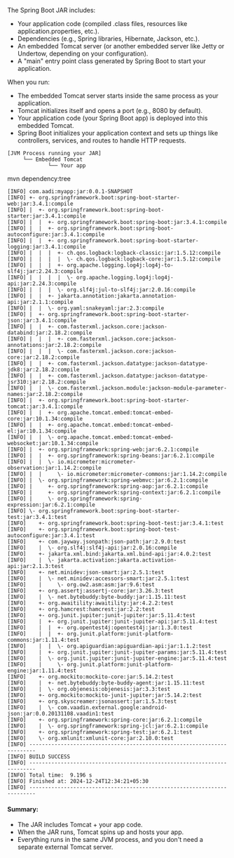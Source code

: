 The Spring Boot JAR includes:
- Your application code (compiled .class files, resources like application.properties, etc.).
- Dependencies (e.g., Spring libraries, Hibernate, Jackson, etc.).
- An embedded Tomcat server (or another embedded server like Jetty or Undertow, depending on your configuration).
- A "main" entry point class generated by Spring Boot to start your application.


When you run:
- The embedded Tomcat server starts inside the same process as your application.
- Tomcat initializes itself and opens a port (e.g., 8080 by default).
- Your application code (your Spring Boot app) is deployed into this embedded Tomcat.
- Spring Boot initializes your application context and sets up things like controllers, services, and routes to handle HTTP requests.

```
[JVM Process running your JAR]
     └── Embedded Tomcat
             └── Your app

```

mvn dependency:tree

```
[INFO] com.aadi:myapp:jar:0.0.1-SNAPSHOT
[INFO] +- org.springframework.boot:spring-boot-starter-web:jar:3.4.1:compile
[INFO] |  +- org.springframework.boot:spring-boot-starter:jar:3.4.1:compile
[INFO] |  |  +- org.springframework.boot:spring-boot:jar:3.4.1:compile
[INFO] |  |  +- org.springframework.boot:spring-boot-autoconfigure:jar:3.4.1:compile
[INFO] |  |  +- org.springframework.boot:spring-boot-starter-logging:jar:3.4.1:compile
[INFO] |  |  |  +- ch.qos.logback:logback-classic:jar:1.5.12:compile
[INFO] |  |  |  |  \- ch.qos.logback:logback-core:jar:1.5.12:compile
[INFO] |  |  |  +- org.apache.logging.log4j:log4j-to-slf4j:jar:2.24.3:compile
[INFO] |  |  |  |  \- org.apache.logging.log4j:log4j-api:jar:2.24.3:compile
[INFO] |  |  |  \- org.slf4j:jul-to-slf4j:jar:2.0.16:compile
[INFO] |  |  +- jakarta.annotation:jakarta.annotation-api:jar:2.1.1:compile
[INFO] |  |  \- org.yaml:snakeyaml:jar:2.3:compile
[INFO] |  +- org.springframework.boot:spring-boot-starter-json:jar:3.4.1:compile
[INFO] |  |  +- com.fasterxml.jackson.core:jackson-databind:jar:2.18.2:compile
[INFO] |  |  |  +- com.fasterxml.jackson.core:jackson-annotations:jar:2.18.2:compile
[INFO] |  |  |  \- com.fasterxml.jackson.core:jackson-core:jar:2.18.2:compile
[INFO] |  |  +- com.fasterxml.jackson.datatype:jackson-datatype-jdk8:jar:2.18.2:compile
[INFO] |  |  +- com.fasterxml.jackson.datatype:jackson-datatype-jsr310:jar:2.18.2:compile
[INFO] |  |  \- com.fasterxml.jackson.module:jackson-module-parameter-names:jar:2.18.2:compile
[INFO] |  +- org.springframework.boot:spring-boot-starter-tomcat:jar:3.4.1:compile
[INFO] |  |  +- org.apache.tomcat.embed:tomcat-embed-core:jar:10.1.34:compile
[INFO] |  |  +- org.apache.tomcat.embed:tomcat-embed-el:jar:10.1.34:compile
[INFO] |  |  \- org.apache.tomcat.embed:tomcat-embed-websocket:jar:10.1.34:compile
[INFO] |  +- org.springframework:spring-web:jar:6.2.1:compile
[INFO] |  |  +- org.springframework:spring-beans:jar:6.2.1:compile
[INFO] |  |  \- io.micrometer:micrometer-observation:jar:1.14.2:compile
[INFO] |  |     \- io.micrometer:micrometer-commons:jar:1.14.2:compile
[INFO] |  \- org.springframework:spring-webmvc:jar:6.2.1:compile
[INFO] |     +- org.springframework:spring-aop:jar:6.2.1:compile
[INFO] |     +- org.springframework:spring-context:jar:6.2.1:compile
[INFO] |     \- org.springframework:spring-expression:jar:6.2.1:compile
[INFO] \- org.springframework.boot:spring-boot-starter-test:jar:3.4.1:test
[INFO]    +- org.springframework.boot:spring-boot-test:jar:3.4.1:test
[INFO]    +- org.springframework.boot:spring-boot-test-autoconfigure:jar:3.4.1:test
[INFO]    +- com.jayway.jsonpath:json-path:jar:2.9.0:test
[INFO]    |  \- org.slf4j:slf4j-api:jar:2.0.16:compile
[INFO]    +- jakarta.xml.bind:jakarta.xml.bind-api:jar:4.0.2:test
[INFO]    |  \- jakarta.activation:jakarta.activation-api:jar:2.1.3:test
[INFO]    +- net.minidev:json-smart:jar:2.5.1:test
[INFO]    |  \- net.minidev:accessors-smart:jar:2.5.1:test
[INFO]    |     \- org.ow2.asm:asm:jar:9.6:test
[INFO]    +- org.assertj:assertj-core:jar:3.26.3:test
[INFO]    |  \- net.bytebuddy:byte-buddy:jar:1.15.11:test
[INFO]    +- org.awaitility:awaitility:jar:4.2.2:test
[INFO]    +- org.hamcrest:hamcrest:jar:2.2:test
[INFO]    +- org.junit.jupiter:junit-jupiter:jar:5.11.4:test
[INFO]    |  +- org.junit.jupiter:junit-jupiter-api:jar:5.11.4:test
[INFO]    |  |  +- org.opentest4j:opentest4j:jar:1.3.0:test
[INFO]    |  |  +- org.junit.platform:junit-platform-commons:jar:1.11.4:test
[INFO]    |  |  \- org.apiguardian:apiguardian-api:jar:1.1.2:test
[INFO]    |  +- org.junit.jupiter:junit-jupiter-params:jar:5.11.4:test
[INFO]    |  \- org.junit.jupiter:junit-jupiter-engine:jar:5.11.4:test
[INFO]    |     \- org.junit.platform:junit-platform-engine:jar:1.11.4:test
[INFO]    +- org.mockito:mockito-core:jar:5.14.2:test
[INFO]    |  +- net.bytebuddy:byte-buddy-agent:jar:1.15.11:test
[INFO]    |  \- org.objenesis:objenesis:jar:3.3:test
[INFO]    +- org.mockito:mockito-junit-jupiter:jar:5.14.2:test
[INFO]    +- org.skyscreamer:jsonassert:jar:1.5.3:test
[INFO]    |  \- com.vaadin.external.google:android-json:jar:0.0.20131108.vaadin1:test
[INFO]    +- org.springframework:spring-core:jar:6.2.1:compile
[INFO]    |  \- org.springframework:spring-jcl:jar:6.2.1:compile
[INFO]    +- org.springframework:spring-test:jar:6.2.1:test
[INFO]    \- org.xmlunit:xmlunit-core:jar:2.10.0:test
[INFO] ------------------------------------------------------------------------
[INFO] BUILD SUCCESS
[INFO] ------------------------------------------------------------------------
[INFO] Total time:  9.196 s
[INFO] Finished at: 2024-12-24T12:34:21+05:30
[INFO] ------------------------------------------------------------------------
```

#### Summary:
- The JAR includes Tomcat + your app code.
- When the JAR runs, Tomcat spins up and hosts your app.
- Everything runs in the same JVM process, and you don't need a separate external Tomcat server.